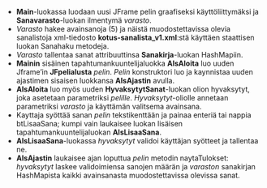 -	**Main**-luokassa luodaan uusi JFrame pelin graafiseksi käyttöliittymäksi ja **Sanavarasto**-luokan ilmentymä *varasto*.
-	*Varasto* hakee avainsanoja (5) ja näistä muodostettavissa olevia sanalistoja xml-tiedosto **kotus-sanalista_v1.xml**:stä
käyttäen staattisen luokan Sanahaku metodeja.
-	*Varasto* tallentaa sanat attribuuttinsa **Sanakirja**-luokan HashMapiin.
-	**Mainin** sisäinen tapahtumankuuntelijaluokka **AlsAloita** luo uuden Jframe’in **JFpelialusta** *pelin*. *Pelin* konstruktori luo
ja kaynnistaa uuden ajastimen sisaisen luokkansa **AlsAjastin** avulla.
-	**AlsAloita** luo myös uuden **HyvaksytytSanat**-luokan olion hyvaksytyt, joka asetetaan parametriksi *pelille*. 
*Hyvaksytyt*-oliolle annetaan parametriksi *varasto* ja käyttämän valitsema avainsana.
-	Kayttaja syöttää sanan *pelin* tekstikenttään ja painaa enteriä tai nappia btLisaaSana; kumpi vain laukaisee luokan lisäisen 
tapahtumankuuntelijaluokan **AlsLisaaSana**.
-	**AlsLisaaSana**-luokassa *hyvaksytyt* validoi käyttäjan syötteet ja tallentaa ne.
-	**AlsAjastin** laukaisee ajan loputtua *pelin* metodin naytaTulokset: *hyvaksytyt* laskee validoimiensa sanojen määrän ja *varaston*
sanakirjan HashMapista kaikki avainsanasta muodostettavissa olevissa sanat.

